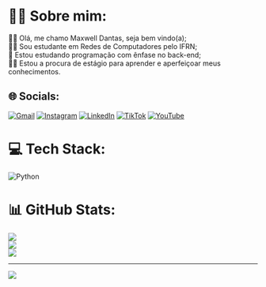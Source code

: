 # 🐱‍👤 Sobre mim:
🐱‍👓 Olá, me chamo Maxwell Dantas, seja bem vindo(a);<br>🐱‍💻 Sou estudante em Redes de Computadores pelo IFRN;<br>🐍 Estou estudando programação com ênfase no back-end; <br>🐱‍🐉 Estou a procura de estágio para aprender e aperfeiçoar meus conhecimentos.<br> 


## 🌐 Socials:
[![Gmail](https://img.shields.io/badge/Gmail-D14836.svg?&logo=gmail&logoColor=white)](mailto:contatomaxwelldantas@gmail.com) [![Instagram](https://img.shields.io/badge/Instagram-%23E4405F.svg?logo=Instagram&logoColor=white)](https://www.instagram.com/maksdantas/) [![LinkedIn](https://img.shields.io/badge/LinkedIn-%230077B5.svg?logo=linkedin&logoColor=white)](https://www.linkedin.com/in/maxwell-dantas/) [![TikTok](https://img.shields.io/badge/TikTok-%23000000.svg?logo=TikTok&logoColor=white)](https://www.tiktok.com/@dantas.dev) [![YouTube](https://img.shields.io/badge/YouTube-%23FF0000.svg?logo=YouTube&logoColor=white)](https://www.youtube.com/@dantasdev) 

# 💻 Tech Stack:
![Python](https://img.shields.io/badge/python-3670A0?style=flat&logo=python&logoColor=ffdd54)
# 📊 GitHub Stats:
![](https://github-readme-stats.vercel.app/api?username=maxwell-dantas&theme=tokyonight&hide_border=false&include_all_commits=true&count_private=true)<br/>
![](https://github-readme-streak-stats.herokuapp.com/?user=maxwell-dantas&theme=tokyonight&hide_border=false)<br/>
![](https://github-readme-stats.vercel.app/api/top-langs/?username=maxwell-dantas&theme=tokyonight&hide_border=false&include_all_commits=true&count_private=true&layout=compact)

---
[![](https://visitcount.itsvg.in/api?id=maxwell-dantas&icon=2&color=1)](https://visitcount.itsvg.in)

<!-- Proudly created with GPRM ( https://gprm.itsvg.in ) -->
